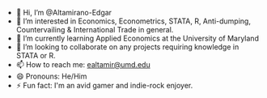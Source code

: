 - 👋 Hi, I’m @Altamirano-Edgar
- 👀 I’m interested in Economics, Econometrics, STATA, R, Anti-dumping, Countervailing & International Trade in general. 
- 🌱 I’m currently learning Applied Economics at the University of Maryland 
- 💞️ I’m looking to collaborate on any projects requiring knowledge in STATA or R. 
- 📫 How to reach me: ealtamir@umd.edu 
- 😄 Pronouns: He/Him 
- ⚡ Fun fact: I'm an avid gamer and indie-rock enjoyer. 

<!---
Altamirano-Edgar/Altamirano-Edgar is a ✨ special ✨ repository because its `README.md` (this file) appears on your GitHub profile.
You can click the Preview link to take a look at your changes.
--->
